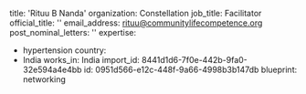 title: 'Rituu B Nanda'
organization: Constellation
job_title: Facilitator
official_title: ''
email_address: rituu@communitylifecompetence.org
post_nominal_letters: ''
expertise:
  - hypertension
country:
  - India
works_in: India
import_id: 8441d1d6-7f0e-442b-9fa0-32e594a4e4bb
id: 0951d566-e12c-448f-9a66-4998b3b147db
blueprint: networking
